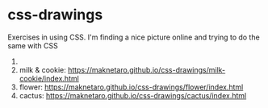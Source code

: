 # css-drawings
Exercises in using CSS. I'm finding a nice picture online and trying to do the same with CSS 

1. 
2. milk & cookie:  https://maknetaro.github.io/css-drawings/milk-cookie/index.html
3. flower: https://maknetaro.github.io/css-drawings/flower/index.html
4. cactus: https://maknetaro.github.io/css-drawings/cactus/index.html
